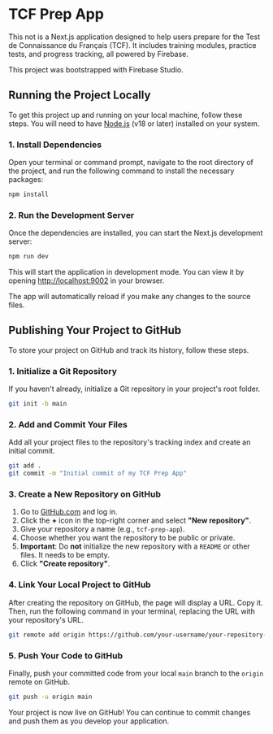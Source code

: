 # TCF Prep App

This not  is a Next.js application designed to help users prepare for the Test de Connaissance du Français (TCF). It includes training modules, practice tests, and progress tracking, all powered by Firebase.

This project was bootstrapped with Firebase Studio.

## Running the Project Locally

To get this project up and running on your local machine, follow these steps. You will need to have [Node.js](https://nodejs.org/) (v18 or later) installed on your system.

### 1. Install Dependencies

Open your terminal or command prompt, navigate to the root directory of the project, and run the following command to install the necessary packages:

```bash
npm install
```

### 2. Run the Development Server

Once the dependencies are installed, you can start the Next.js development server:

```bash
npm run dev
```

This will start the application in development mode. You can view it by opening [http://localhost:9002](http://localhost:9002) in your browser.

The app will automatically reload if you make any changes to the source files.

## Publishing Your Project to GitHub

To store your project on GitHub and track its history, follow these steps.

### 1. Initialize a Git Repository

If you haven't already, initialize a Git repository in your project's root folder.

```bash
git init -b main
```

### 2. Add and Commit Your Files

Add all your project files to the repository's tracking index and create an initial commit.

```bash
git add .
git commit -m "Initial commit of my TCF Prep App"
```

### 3. Create a New Repository on GitHub

1.  Go to [GitHub.com](https://github.com) and log in.
2.  Click the **+** icon in the top-right corner and select **"New repository"**.
3.  Give your repository a name (e.g., `tcf-prep-app`).
4.  Choose whether you want the repository to be public or private.
5.  **Important**: Do **not** initialize the new repository with a `README` or other files. It needs to be empty.
6.  Click **"Create repository"**.

### 4. Link Your Local Project to GitHub

After creating the repository on GitHub, the page will display a URL. Copy it. Then, run the following command in your terminal, replacing the URL with your repository's URL.

```bash
git remote add origin https://github.com/your-username/your-repository-name.git
```

### 5. Push Your Code to GitHub

Finally, push your committed code from your local `main` branch to the `origin` remote on GitHub.

```bash
git push -u origin main
```

Your project is now live on GitHub! You can continue to commit changes and push them as you develop your application.
